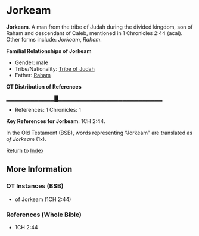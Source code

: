 # Jorkeam
**Jorkeam**. 
A man from the tribe of Judah during the divided kingdom, son of Raham and descendant of Caleb, mentioned in 1 Chronicles 2:44 (acai). 
Other forms include: 
*Jorkoam*, *Raham*. 




**Familial Relationships of Jorkeam**


* Gender: male
* Tribe/Nationality: [Tribe of Judah](../../../groups/md/acai/Judah.md)
* Father: [Raham](Raham.md)


**OT Distribution of References**

▁▁▁▁▁▁▁▁▁▁▁▁█▁▁▁▁▁▁▁▁▁▁▁▁▁▁▁▁▁▁▁▁▁▁▁▁▁▁
* References: 1 Chronicles: 1



**Key References for Jorkeam**: 
1CH 2:44. 


In the Old Testament (BSB), words representing “Jorkeam” are translated as 
*of Jorkeam* (1x). 




Return to [Index](00-Index.md)

## More Information

### OT Instances (BSB)

* of Jorkeam (1CH 2:44)



### References (Whole Bible)

* 1CH 2:44



